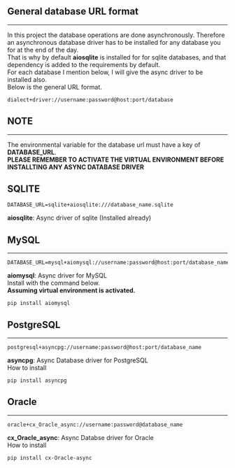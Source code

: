 ## General database URL format
- - -
In this project the database operations are done
asynchronously. Therefore an asynchronous database
driver has to be installed for any database you for 
at the end of the day.   
That is why by default **aiosqlite** is installed for
for sqlite databases, and that dependency is added to 
the requirements by default.   
For each database I mention below, I will give the async
driver to be installed also.  
Below is the general URL format.
```
dialect+driver://username:password@host:port/database
```
## NOTE
- - -
The environmental variable for the database url must have
a key of **DATABASE_URL**.   
**PLEASE REMEMBER TO ACTIVATE THE VIRTUAL ENVIRONMENT 
BEFORE INSTALLTING ANY ASYNC DATABASE DRIVER**

## SQLITE
```
DATABASE_URL=sqlite+aiosqlite:///database_name.sqlite
```
**aiosqlite**: Async driver of sqlite (Installed already)

## MySQL
- - -
```
DATABASE_URL=mysql+aiomysql://username:password@host:port/database_name
```
**aiomysql**: Async driver for MySQL   
Install with the command below.   
**Assuming virtual environment is activated.**
```
pip install aiomysql
```

## PostgreSQL
- - -
```
postgresql+asyncpg://username:password@host:port/database_name
```
**asyncpg**: Async Database driver for PostgreSQL   
How to install
```
pip install asyncpg
```

## Oracle
- - -
```
oracle+cx_Oracle_async://username:password@database_name
```
**cx_Oracle_async**: Async Databse driver for Oracle   
How to install
```
pip install cx-Oracle-async
```
